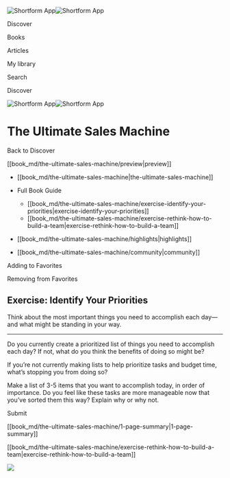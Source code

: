 ![Shortform App](/img/logo.36a2399e.svg)![Shortform App](/img/logo-dark.70c1b072.svg)

Discover

Books

Articles

My library

Search

Discover

![Shortform App](/img/logo.36a2399e.svg)![Shortform App](/img/logo-dark.70c1b072.svg)

# The Ultimate Sales Machine

Back to Discover

[[book_md/the-ultimate-sales-machine/preview|preview]]

  * [[book_md/the-ultimate-sales-machine|the-ultimate-sales-machine]]
  * Full Book Guide

    * [[book_md/the-ultimate-sales-machine/exercise-identify-your-priorities|exercise-identify-your-priorities]]
    * [[book_md/the-ultimate-sales-machine/exercise-rethink-how-to-build-a-team|exercise-rethink-how-to-build-a-team]]
  * [[book_md/the-ultimate-sales-machine/highlights|highlights]]
  * [[book_md/the-ultimate-sales-machine/community|community]]



Adding to Favorites 

Removing from Favorites 

## Exercise: Identify Your Priorities

Think about the most important things you need to accomplish each day—and what might be standing in your way.

* * *

Do you currently create a prioritized list of things you need to accomplish each day? If not, what do you think the benefits of doing so might be?

If you’re not currently making lists to help prioritize tasks and budget time, what’s stopping you from doing so?

Make a list of 3-5 items that you want to accomplish today, in order of importance. Do you feel like these tasks are more manageable now that you’ve sorted them this way? Explain why or why not.

Submit 

[[book_md/the-ultimate-sales-machine/1-page-summary|1-page-summary]]

[[book_md/the-ultimate-sales-machine/exercise-rethink-how-to-build-a-team|exercise-rethink-how-to-build-a-team]]

![](https://bat.bing.com/action/0?ti=56018282&Ver=2&mid=6f5c6045-14a9-4690-b728-6198c8154fb8&sid=1711133063fa11eebdec89a8b8ae3bbc&vid=171147a063fa11eea7440fcfeb230d96&vids=0&msclkid=N&pi=0&lg=en-US&sw=800&sh=600&sc=24&nwd=1&tl=Shortform%20%7C%20Book&p=https%3A%2F%2Fwww.shortform.com%2Fapp%2Fbook%2Fthe-ultimate-sales-machine%2Fexercise-identify-your-priorities&r=&lt=404&evt=pageLoad&sv=1&rn=462513)
